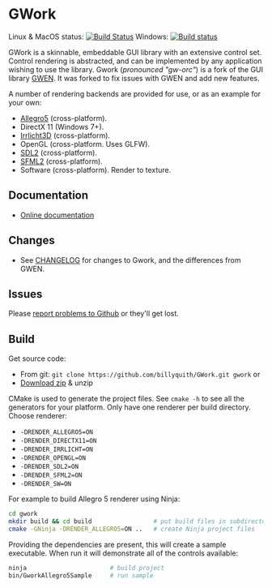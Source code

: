 GWork
=====

Linux & MacOS status: [![Build Status](https://travis-ci.org/billyquith/GWork.svg?branch=gwork)](https://travis-ci.org/billyquith/GWork)  Windows: [![Build status](https://ci.appveyor.com/api/projects/status/chlm41pnqchxlpv2/branch/gwork?svg=true)](https://ci.appveyor.com/project/billyquith/gwork/branch/gwork)

GWork is a skinnable, embeddable GUI library with an extensive control set. Control rendering
is abstracted, and can be implemented by any application wishing to use the library.
Gwork (*pronounced "gw-orc"*) is a fork of the GUI library [GWEN][gwen]. It was forked
to fix issues with GWEN and add new features.

A number of rendering backends are provided for use, or as an example for your own:

 * [Allegro5][al5] (cross-platform).
 * DirectX 11 (Windows 7+).
 * [Irrlicht3D][irr3d] (cross-platform).
 * OpenGL (cross-platform. Uses GLFW).
 * [SDL2][sdl2] (cross-platform).
 * [SFML2][sfml2] (cross-platform).
 * Software (cross-platform). Render to texture.

## Documentation

- [Online documentation][docs]

## Changes

- See [CHANGELOG][changes] for changes to Gwork, and the differences from GWEN.

## Issues

Please [report problems to Github][issues] or they'll get lost.

## Build

Get source code:

* From git: `git clone https://github.com/billyquith/GWork.git gwork` or
* [Download zip](https://github.com/billyquith/GWork/archive/gwork.zip) & unzip

CMake is used to generate the project files. See `cmake -h` to see all the generators for
your platform. Only have one renderer per build directory. Choose renderer:

* `-DRENDER_ALLEGRO5=ON`
* `-DRENDER_DIRECTX11=ON`
* `-DRENDER_IRRLICHT=ON`
* `-DRENDER_OPENGL=ON`
* `-DRENDER_SDL2=ON`
* `-DRENDER_SFML2=ON`
* `-DRENDER_SW=ON`

For example to build Allegro 5 renderer using Ninja:

```bash
cd gwork
mkdir build && cd build                 # put build files in subdirectory
cmake -GNinja -DRENDER_ALLEGRO5=ON ..   # create Ninja project files
```

Providing the dependencies are present, this will create a sample executable. When run it will
demonstrate all of the controls available:

```bash
ninja                       # build project
bin/GworkAllegro5Sample     # run sample
```

[gwen]: https://github.com/garrynewman/GWEN
[sdl2]: https://www.libsdl.org/
[sfml2]: http://www.sfml-dev.org
[al5]: http://alleg.sourceforge.net
[irr3d]: http://irrlicht.sourceforge.net/
[docs]: https://billyquith.github.io/GWork/
[changes]: https://github.com/billyquith/GWork/blob/gwork/CHANGELOG.md
[issues]: https://github.com/billyquith/GWork/issues "Bugs/Issues"

